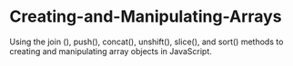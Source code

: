 # Creating-and-Manipulating-Arrays
Using the join (), push(), concat(), unshift(), slice(), and sort() methods to creating and manipulating array objects in JavaScript. 
